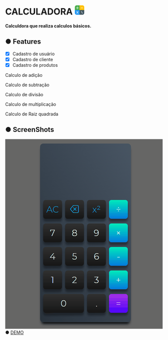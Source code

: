 # CALCULADORA <img src="Images/calculator.png" width="30">
#### Calculdora que realiza calculos básicos.
## ● Features
- [x] Cadastro de usuário
- [x] Cadastro de cliente
- [x] Cadastro de produtos
<p>Calculo de adição</p>
<p>Calculo de subtração</p>
<p>Calculo de divisão</p>
<p>Calculo de multiplicação</p>
<p>Calculo de Raiz quadrada</p>

## ● ScreenShots 
<img src="Images/Animação.gif">
● <a href='https://andersonbones.github.io/Calculator-app/'>DEMO</a>
